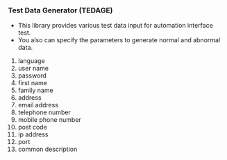 ### Test Data Generator (TEDAGE)
- This library provides various test data input for automation interface test.
- You also can specify the parameters to generate normal and abnormal data.
1. language
1. user name
1. password
1. first name
1. family name
1. address
1. email address
1. telephone number
1. mobile phone number
1. post code
1. ip address
1. port
1. common description